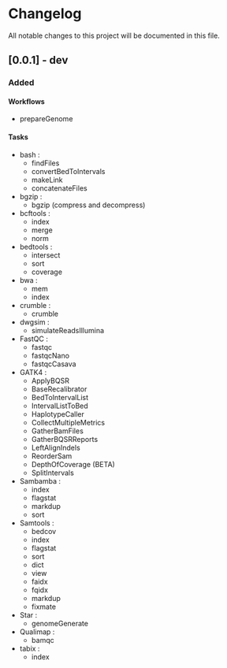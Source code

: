# Changelog

All notable changes to this project will be documented in this file.

## [0.0.1] - dev

### Added

#### Workflows

- prepareGenome

#### Tasks

- bash :
	- findFiles
	- convertBedToIntervals
	- makeLink
	- concatenateFiles
- bgzip :
	- bgzip (compress and decompress)
- bcftools :
	- index
	- merge
	- norm
- bedtools :
	- intersect
	- sort
	- coverage
- bwa :
	- mem
	- index
- crumble :
	- crumble
- dwgsim :
	- simulateReadsIllumina
- FastQC :
	- fastqc
	- fastqcNano
	- fastqcCasava
- GATK4 :
	- ApplyBQSR
	- BaseRecalibrator
	- BedToIntervalList
	- IntervalListToBed
	- HaplotypeCaller
	- CollectMultipleMetrics
	- GatherBamFiles
	- GatherBQSRReports
	- LeftAlignIndels
	- ReorderSam
	- DepthOfCoverage (BETA)
	- SplitIntervals
- Sambamba :
	- index
	- flagstat
	- markdup
	- sort
- Samtools :
	- bedcov
	- index
	- flagstat
	- sort
	- dict
	- view
	- faidx
	- fqidx
	- markdup
	- fixmate
- Star :
	- genomeGenerate
- Qualimap :
	- bamqc
- tabix :
	- index

